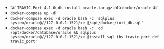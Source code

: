 * tar `TRAVIC-Port-4.1.0_db-install-oracle.tar.gz` into `docker/oracle` dir
* `docker-compose up -d`
* `docker-compose exec -d oracle bash -c 'sqlplus system/oracle@//127.0.0.1:1521/xe @/opt/docker/init_db.sql'`
* `docker-compose exec -d oracle bash -c 'cd /opt/docker/database/oracle && sqlplus system/oracle@//127.0.0.1:1521/xe @install.sql tbs_travic_port_def travic_port'`